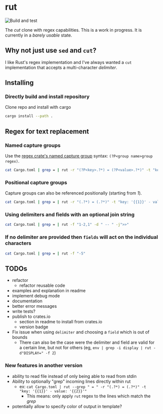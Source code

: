 # rut

![Build and test](https://github.com/tupini07/rut/workflows/Build%20and%20test/badge.svg)

The _cut_ clone with regex capabilities. This is a work in progress. It is
currently in a _barely usable_ state.

## Why not just use `sed` and `cut`?

I like Rust's regex implementation and I've always wanted a `cut` implementation that accepts a multi-character _delimiter_.

## Installing

### Directly build and install repository

Clone repo and install with cargo

```bash
cargo install --path .
```

## Regex for text replacement

### Named capture groups

Use the [regex crate's named capture group](https://docs.rs/regex/1.5.5/regex/index.html#example-replacement-with-named-capture-groups) syntax: `(?P<group name>group regex)`.

```bash
cat Cargo.toml | grep = | rut -r "(?P<key>.?*) = (?P<value>.?*)" -t "key: '{{key}}' - value: '{{value}}'"
```

### Positional capture groups

Capture groups can also be referenced positionally (starting from _1_).

```bash
cat Cargo.toml | grep = | rut -r "(.?*) = (.?*)" -t "key: '{{1}}' - value: '{{2}}'"
```

### Using delimiters and fields with an optional join string

```bash
cat Cargo.toml | grep = | rut -f "1-2,1" -d " -- " -j">>"
```
### If no delimiter are provided then `fields` will act on the individual characters

```bash
cat Cargo.toml | grep = | rut -f "-5"
```

## TODOs

- refactor
    - refactor reusable code
- examples and explanation in readme
- implement debug mode
- documentation
- better error messages
- write tests?
- publish to crates.io
    - section in readme to install from crates.io
    - version badge
- Fix issue when using `delimiter` and choosing a `field` which is out of bounds
    - There can also be the case were the delimiter and field are valid for a certain line, but not for others (eg, `env | grep -i display | rut -d"DISPLAY=" -f 2`)

### New features in another version

- ability to read file instead of only being able to read from stdin
- Ability to optionally "grep" incoming lines directly within rut
    - ex: `cat Cargo.toml | rut --grep " = " -r "(.?*) = (.?*)" -t "key: '{{1}}' - value: '{{2}}'"` 
        - This means: only apply `rut` regex to the lines which match the _grep_
- potentially allow to specify color of output in template?